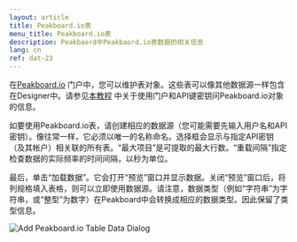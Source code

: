 ```yaml
---
layout: article
title: Peakboard.io表
menu_title: Peakboard.io表
description: Peakbaord中Peakbaord.io表数据的相关信息
lang: cn
ref: dat-23
---
```

在[Peakboard.io](https://peakboard.io/myaccountlogin) 门户中，您可以维护表对象。这些表可以像其他数据源一样包含在Designer中。请参见[本教程](/peakboardio/01-cn-intro-peakboard-io.html) 中关于使用门户和API键密钥问Peakboard.io对象的信息。

如要使用Peakboard.io表，请创建相应的数据源（您可能需要先输入用户名和API密钥）。像往常一样，它必须以唯一的名称命名。选择框会显示与指定API密钥（及其帐户）相关联的所有表。“最大项目”是可提取的最大行数。“重载间隔”指定检查数据的实际频率的时间间隔，以秒为单位。

最后，单击“加载数据”。它会打开“预览”窗口并显示数据。关闭“预览”窗口后，将列规格填入表格，则可以立即使用数据源。请注意，数据类型（例如“字符串”为字符串，或“整型”为数字）在Peakboard中会转换成相应的数据类型。因此保留了类型信息。

![Add Peakboard.io Table Data Dialog](/assets/images/data-sources/peakboard-io/datasource-peakboardio-table-01.png)
